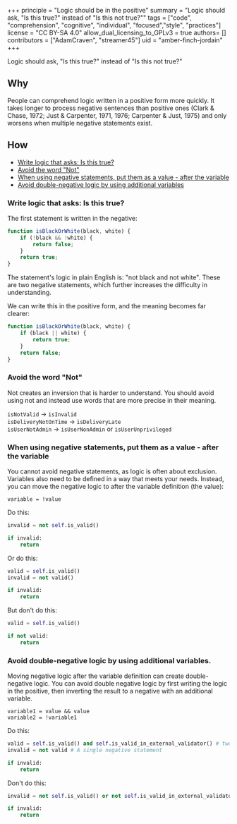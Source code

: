 +++
principle = "Logic should be in the positive"
summary = "Logic should ask, \"Is this true?\" instead of \"Is this not true?\""
tags = ["code", "comprehension", "cognitive", "individual", "focused","style", "practices"]
license = "CC BY-SA 4.0"
allow_dual_licensing_to_GPLv3 = true
authors= []
contributors = ["AdamCraven", "streamer45"]
uid = "amber-finch-jordain"
+++

Logic should ask, "Is this true?" instead of "Is this not true?"

## Why

People can comprehend logic written in a positive form more quickly. It takes longer to process negative sentences than positive ones (Clark & Chase, 1972; Just & Carpenter, 1971, 1976; Carpenter & Just, 1975) and only worsens when multiple negative statements exist.

## How

- [Write logic that asks: Is this true?](#write-logic-that-asks-is-this-true)
- [Avoid the word "Not"](#avoid-the-word-not)
- [When using negative statements, put them as a value - after the variable](#when-using-negative-statements-put-them-as-a-value-after-the-variable)
- [Avoid double-negative logic by using additional variables](#avoid-double-negative-logic-by-using-additional-variables)

### Write logic that asks: Is this true?

The first statement is written in the negative:

```js
function isBlackOrWhite(black, white) {
    if (!black && !white) {
        return false;
    }
    return true;
}
```


The statement's logic in plain English is: "not black and not white". These are two negative statements, which further increases the difficulty in understanding.

We can write this in the positive form, and the meaning becomes far clearer:

```js
function isBlackOrWhite(black, white) {
    if (black || white) {
        return true;
    }
    return false;
}
```

### Avoid the word "Not"

Not creates an inversion that is harder to understand. You should avoid using not and instead use words that are more precise in their meaning.



`isNotValid` -> `isInvalid`<br>
`isDeliveryNotOnTime` -> `isDeliveryLate`<br>
`isUserNotAdmin` -> `isUserNonAdmin` or `isUserUnprivileged`<br>




### When using negative statements, put them as a value - after the variable

You cannot avoid negative statements, as logic is often about exclusion. Variables also need to be defined in a way that meets your needs. Instead, you can move the negative logic to after the variable definition (the value):


`variable = !value` <br>


Do this:

```python
invalid = not self.is_valid()

if invalid:
	return
```

Or do this:

```python
valid = self.is_valid()
invalid = not valid()

if invalid:
	return
```

But don't do this:

```python
valid = self.is_valid()

if not valid:
	return
```

### Avoid double-negative logic by using additional variables.

Moving negative logic after the variable definition can create double-negative logic. You can avoid double negative logic by first writing the logic in the positive, then inverting the result to a negative with an additional variable.

`variable1 = value && value` <br>
`variable2 = !variable1` <br>


Do this:

```python
valid = self.is_valid() and self.is_valid_in_external_validator() # two positive statements
invalid = not valid # A single negative statement

if invalid:
	return

```

Don't do this:

```python
invalid = not self.is_valid() or not self.is_valid_in_external_validator()  # double-negative statement

if invalid:
	return

```